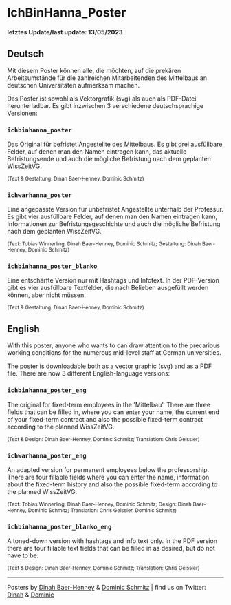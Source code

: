 # IchBinHanna_Poster

#### letztes Update/last update: 13/05/2023

## Deutsch

Mit diesem Poster können alle, die möchten, auf die prekären Arbeitsumstände für die zahlreichen Mitarbeitenden des Mittelbaus an deutschen Universitäten aufmerksam machen.

Das Poster ist sowohl als Vektorgrafik (svg) als auch als PDF-Datei herunterladbar. Es gibt inzwischen 3 verschiedene deutschsprachige Versionen:

### `ichbinhanna_poster`
Das Original für befristet Angestellte des Mittelbaus. Es gibt drei ausfüllbare Felder, auf denen man den Namen eintragen kann, das aktuelle Befristungsende und auch die mögliche Befristung nach dem geplanten WissZeitVG.

<sub>(Text & Gestaltung: Dinah Baer-Henney, Dominic Schmitz)</sub>

### `ichwarhanna_poster`
Eine angepasste Version für unbefristet Angestellte unterhalb der Professur. Es gibt vier ausfüllbare Felder, auf denen man den Namen eintragen kann, Informationen zur Befristungsgeschichte und auch die mögliche Befristung nach dem geplanten WissZeitVG. 

<sub>(Text: Tobias Winnerling, Dinah Baer-Henney, Dominic Schmitz; Gestaltung: Dinah Baer-Henney, Dominic Schmitz)</sub>

### `ichbinhanna_poster_blanko`
Eine entschärfte Version nur mit Hashtags und Infotext. In der PDF-Version gibt es vier ausfüllbare Textfelder, die nach Belieben ausgefüllt werden können, aber nicht müssen.

<sub>(Text & Gestaltung: Dinah Baer-Henney, Dominic Schmitz)</sub>

## English

With this poster, anyone who wants to can draw attention to the precarious working conditions for the numerous mid-level staff at German universities.

The poster is downloadable both as a vector graphic (svg) and as a PDF file. There are now 3 different English-language versions:

### `ichbinhanna_poster_eng`
The original for fixed-term employees in the 'Mittelbau'. There are three fields that can be filled in, where you can enter your name, the current end of your fixed-term contract and also the possible fixed-term contract according to the planned WissZeitVG.

<sub>(Text & Design: Dinah Baer-Henney, Dominic Schmitz; Translation: Chris Geissler)</sub>

### `ichwarhanna_poster_eng`
An adapted version for permanent employees below the professorship. There are four fillable fields where you can enter the name, information about the fixed-term history and also the possible fixed-term according to the planned WissZeitVG. 

<sub>(Text: Tobias Winnerling, Dinah Baer-Henney, Dominic Schmitz; Design: Dinah Baer-Henney, Dominic Schmitz; Translation: Chris Geissler, Dominic Schmitz)</sub>

### `ichbinhanna_poster_blanko_eng`
A toned-down version with hashtags and info text only. In the PDF version there are four fillable text fields that can be filled in as desired, but do not have to be.

<sub>(Text & Design: Dinah Baer-Henney, Dominic Schmitz; Translation: Chris Geissler)</sub>

---

Posters by [Dinah Baer-Henney](https://blogs.phil.hhu.de/dbh13/) & [Dominic Schmitz](https://dominicschmitz.com) | find us on Twitter: [Dinah](https://twitter.com/dinahwonders) & [Dominic](https://twitter.com/dmncschmtz)
